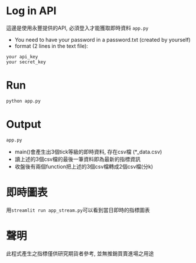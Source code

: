 # Log in API
這邊是使用永豐提供的API, 必須登入才能獲取即時資料
`app.py`
- You need to have your password in a password.txt (created by yourself)
- format (2 lines in the text file):
```
your api_key
your secret_key
```
# Run
```
python app.py
```
# Output
`app.py`
- main()會產生出3個tick等級的即時資料, 存在csv檔 (*_data.csv)
- 讀上述的3個csv檔的最後一筆資料即為最新的指標資訊
- 收盤後有兩個function把上述的3個csv檔轉成2個csv檔(分k)

# 即時圖表
用`streamlit run app_stream.py`可以看到當日即時的指標圖表

# 聲明
此程式產生之指標僅供研究期貨者參考, 並無推銷買賣進場之用途
